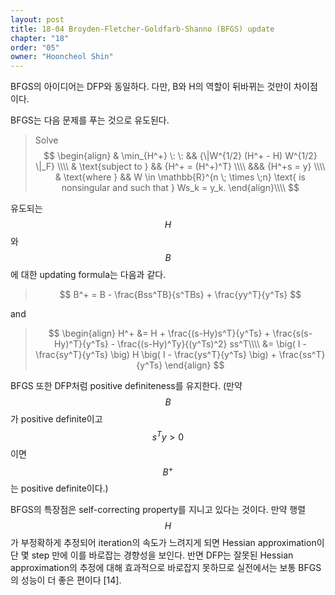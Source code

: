 ```yaml
---
layout: post
title: 18-04 Broyden-Fletcher-Goldfarb-Shanno (BFGS) update
chapter: "18"
order: "05"
owner: "Hooncheol Shin"
---
```


BFGS의 아이디어는 DFP와 동일하다. 다만, B와 H의 역할이 뒤바뀌는 것만이 차이점이다.

BFGS는 다음 문제를 푸는 것으로 유도된다.

>Solve
>$$
>\begin{align}
>& \min_{H^+} \: \: && {\|W^{1/2} (H^+ - H) W^{1/2} \|_F} \\\\
>& \text{subject to } && {H^+ = (H^+)^T} \\\\
>&&& {H^+s = y}  \\\\
>& \text{where } && W \in \mathbb{R}^{n \; \times \;n} \text{ is nonsingular and such that } Ws_k = y_k.
>\end{align}\\\\
>$$

유도되는 $$H$$와 $$B$$ 에 대한 updating formula는 다음과 같다.

>$$
> B^+ = B - \frac{Bss^TB}{s^TBs} + \frac{yy^T}{y^Ts}
>$$

and

>$$
>\begin{align}
>H^+ &= H + \frac{(s-Hy)s^T}{y^Ts} + \frac{s(s-Hy)^T}{y^Ts} - \frac{(s-Hy)^Ty}{(y^Ts)^2} ss^T\\\\
> &= \big( I - \frac{sy^T}{y^Ts} \big) H \big( I - \frac{ys^T}{y^Ts} \big) + \frac{ss^T}{y^Ts} 
>\end{align}
>$$

BFGS 또한 DFP처럼 positive definiteness를 유지한다. (만약 $$B$$가 positive definite이고 $$s^Ty > 0$$이면 $$B^+$$는 positive definite이다.)

BFGS의 특장점은 self-correcting property를 지니고 있다는 것이다. 만약 행렬 $$H$$가 부정확하게 추정되어 iteration의 속도가 느려지게 되면 Hessian approximation이 단 몇 step 만에 이를 바로잡는 경향성을 보인다. 반면 DFP는 잘못된 Hessian approximation의 추정에 대해 효과적으로 바로잡지 못하므로 실전에서는 보통 BFGS의 성능이 더 좋은 편이다 [14].